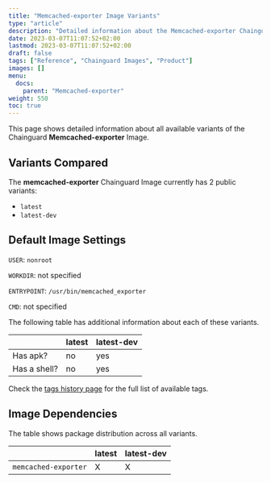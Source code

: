 ```yaml
---
title: "Memcached-exporter Image Variants"
type: "article"
description: "Detailed information about the Memcached-exporter Chainguard Image variants"
date: 2023-03-07T11:07:52+02:00
lastmod: 2023-03-07T11:07:52+02:00
draft: false
tags: ["Reference", "Chainguard Images", "Product"]
images: []
menu:
  docs:
    parent: "Memcached-exporter"
weight: 550
toc: true
---
```


This page shows detailed information about all available variants of the Chainguard **Memcached-exporter** Image.

## Variants Compared
The **memcached-exporter** Chainguard Image currently has 2 public variants: 

- `latest`
- `latest-dev`

## Default Image Settings
`USER`:		`nonroot`

`WORKDIR`:	not specified

`ENTRYPOINT`:	`/usr/bin/memcached_exporter`

`CMD`:		not specified

The following table has additional information about each of these variants.

|              | latest | latest-dev |
|--------------|--------|------------|
| Has apk?     | no     | yes        |
| Has a shell? | no     | yes        |

Check the [tags history page](/chainguard/chainguard-images/reference/memcached-exporter/tags_history/) for the full list of available tags.
## Image Dependencies
The table shows package distribution across all variants.

|                      | latest | latest-dev |
|----------------------|--------|------------|
| `memcached-exporter` | X      | X          |
